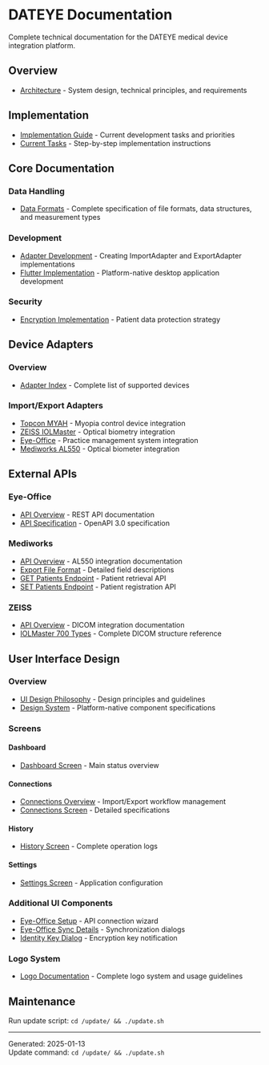 # DATEYE Documentation

Complete technical documentation for the DATEYE medical device integration platform.

## Overview

- [Architecture](architecture.md) - System design, technical principles, and requirements

## Implementation

- [Implementation Guide](implementation/README.md) - Current development tasks and priorities
- [Current Tasks](implementation/current-tasks.md) - Step-by-step implementation instructions

## Core Documentation

### Data Handling

- [Data Formats](data-formats.md) - Complete specification of file formats, data structures, and measurement types

### Development

- [Adapter Development](adapter-development.md) - Creating ImportAdapter and ExportAdapter implementations
- [Flutter Implementation](flutter-implementation.md) - Platform-native desktop application development

### Security

- [Encryption Implementation](security/encryption-planned.md) - Patient data protection strategy

## Device Adapters

### Overview
- [Adapter Index](adapters/README.md) - Complete list of supported devices

### Import/Export Adapters

- [Topcon MYAH](adapters/topcon-myah.md) - Myopia control device integration
- [ZEISS IOLMaster](adapters/zeiss-iolmaster.md) - Optical biometry integration
- [Eye-Office](adapters/eye-office.md) - Practice management system integration
- [Mediworks AL550](adapters/mediworks-al550.md) - Optical biometer integration

## External APIs

### Eye-Office
- [API Overview](external-apis/eye-office/README.md) - REST API documentation
- [API Specification](external-apis/eye-office/eye-office-api-1.yaml) - OpenAPI 3.0 specification

### Mediworks
- [API Overview](external-apis/mediworks/README.md) - AL550 integration documentation
- [Export File Format](external-apis/mediworks/AL550ExportFile-EN.md) - Detailed field descriptions
- [GET Patients Endpoint](external-apis/mediworks/getPatients-en.md) - Patient retrieval API
- [SET Patients Endpoint](external-apis/mediworks/setPatients-en.md) - Patient registration API

### ZEISS
- [API Overview](external-apis/zeiss/README.md) - DICOM integration documentation
- [IOLMaster 700 Types](external-apis/zeiss/IOLMaster700Types.md) - Complete DICOM structure reference

## User Interface Design

### Overview
- [UI Design Philosophy](ui-design/README.md) - Design principles and guidelines
- [Design System](ui-design/design-system.md) - Platform-native component specifications

### Screens

#### Dashboard
- [Dashboard Screen](ui-design/dashboard/dashboard.md) - Main status overview

#### Connections
- [Connections Overview](ui-design/connections/README.md) - Import/Export workflow management
- [Connections Screen](ui-design/connections/connections.md) - Detailed specifications

#### History
- [History Screen](ui-design/history/history.md) - Complete operation logs

#### Settings
- [Settings Screen](ui-design/settings/settings.md) - Application configuration

### Additional UI Components

- [Eye-Office Setup](ui-design/eye-office-setup/eye-office-setup.md) - API connection wizard
- [Eye-Office Sync Details](ui-design/eye-office-setup/eye-office-sync-details.md) - Synchronization dialogs
- [Identity Key Dialog](ui-design/identity-key-dialog/identity-key-dialog.md) - Encryption key notification

### Logo System
- [Logo Documentation](ui-design/logo/README.md) - Complete logo system and usage guidelines

## Maintenance

Run update script: `cd /update/ && ./update.sh`

---

Generated: 2025-01-13  
Update command: `cd /update/ && ./update.sh`